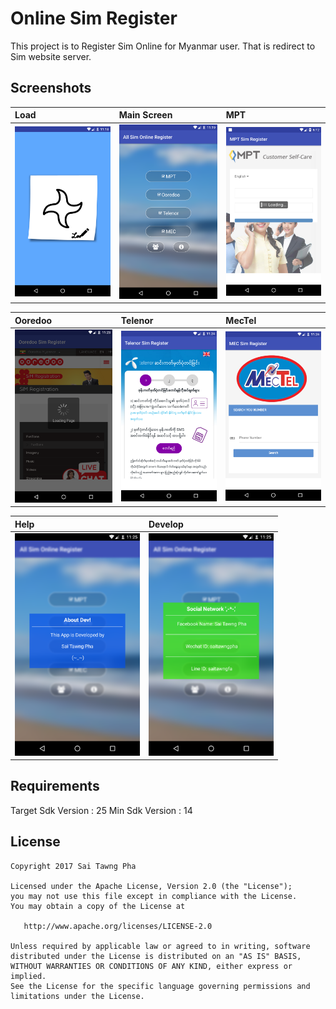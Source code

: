 # Online Sim Register 

This project is to Register Sim Online for Myanmar user. That is redirect to Sim website server. 


## Screenshots

|  Load                             | Main Screen                          | MPT                             |
|:------------------------------------|:-----------------------------------|:-----------------------------------|
| <img src="./sr/1.png" width="200">|<img src="./sr/2.png" width="200">|<img src="./sr/3.png" width="200">|

| Ooredoo                              | Telenor                        | MecTel                             |
|:------------------------------------|:-----------------------------------|:-----------------------------------|
| <img src="./sr/4.png" width="200">|<img src="./sr/5.png" width="200">|<img src="./sr/6.png" width="200">|

| Help                            | Develop                             | 
|:------------------------------------|:-----------------------------------|
| <img src="./sr/7.png" width="200">|<img src="./sr/8.png" width="200">|


## Requirements
Target Sdk Version : 25 
Min Sdk Version : 14  


## License

    Copyright 2017 Sai Tawng Pha

    Licensed under the Apache License, Version 2.0 (the "License");
    you may not use this file except in compliance with the License.
    You may obtain a copy of the License at

       http://www.apache.org/licenses/LICENSE-2.0

    Unless required by applicable law or agreed to in writing, software
    distributed under the License is distributed on an "AS IS" BASIS,
    WITHOUT WARRANTIES OR CONDITIONS OF ANY KIND, either express or implied.
    See the License for the specific language governing permissions and
    limitations under the License.
